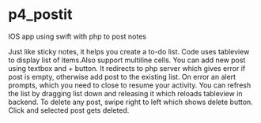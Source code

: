 # p4_postit
IOS app using swift with php to post notes

Just like sticky notes, it helps you create a to-do list. 
Code uses tableview to display list of items.Also support multiline cells. 
You can add new post using textbox and + button.
It redirects to php server which gives error if post is empty, otherwise add post to the existing list.
On error an alert prompts, which you need to close to resume your activity.
You can refresh the list by dragging list down and releasing it which reloads tableview in backend.
To delete any post, swipe right to left which shows delete button. Click and selected post gets deleted.
